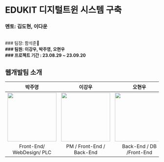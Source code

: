 # EDUKIT 디지털트윈 시스템 구축

### 멘토: 김도현, 이다운
<br/> ### 팀장: 함석준🏅
<br/> **### 팀원: 이강우, 박주영, 오현우**
<br/> **### 프로젝트 기간 : 23.08.29 ~ 23.09.20**

## 웹개발팀 소개

|      박주영       |          이강우         |       오현우         |       함석준         |
| :------------------------------------------------------------------------------: | :---------------------------------------------------------------------------------------------------------------------------------------------------: | :---------------------------------------------------------------------------------------------------------------------------------------------------------------------------------------------------: | :------------------------------------------------------------------------------: |
|   <img width="160px" src="https://user-images.githubusercontent.com/50205887/205326013-af001243-a77d-4601-8bfc-aa713931cf95.png" />    |                      <img width="160px" src="https://user-images.githubusercontent.com/50205887/207570536-f5a82e48-99a1-4399-91d3-75fc5f8f3349.png" />    |   <img width="160px" src="https://user-images.githubusercontent.com/50205887/207570634-247c3715-a54e-4f63-8c08-9b266f8a35f7.png"/>   |   <img width="160px" src="https://user-images.githubusercontent.com/50205887/207570634-247c3715-a54e-4f63-8c08-9b266f8a35f7.png"/>   |
|   Front-End/ WebDesign/ PLC   |   PM / Front-End / Back-End   |   Back-End / DB /Front-End   |   AI / IOT / PM / Back-End   |

